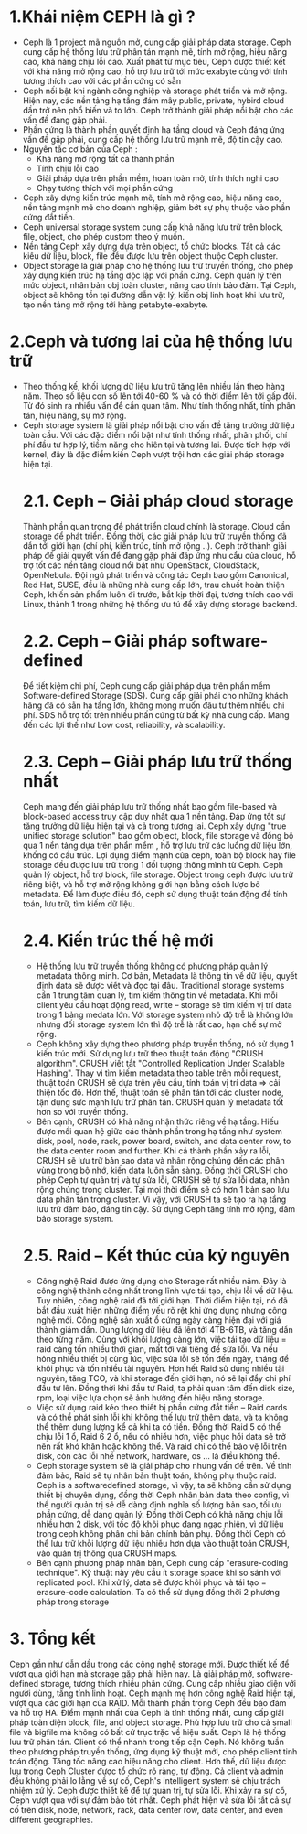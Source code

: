 # 1.Khái niệm CEPH là gì ?
- Ceph là 1 project mã nguồn mở, cung cấp giải pháp data storage. Ceph cung cấp hệ thống lưu trữ phân tán mạnh mẽ, tính mở rộng, hiệu năng cao, khả năng chịu lỗi cao. Xuất phát từ mục tiêu, Ceph được thiết kết với khả năng mở rộng cao, hỗ trợ lưu trữ tới mức exabyte cùng với tính tương thích cao với các phần cứng có sẵn
- Ceph nối bật khi ngành công nghiệp và storage phát triển và mở rộng. Hiện nay, các nền tảng hạ tầng đám mây public, private, hybird cloud dần trở nên phổ biến và to lớn. Ceph trở thành giải pháp nổi bật cho các vấn đề đang gặp phải.
- Phần cứng là thành phần quyết định hạ tầng cloud và Ceph đáng ứng vấn đề gặp phải, cung cấp hệ thống lưu trữ mạnh mẽ, độ tin cậy cao.
- Nguyên tắc cơ bản của Ceph :
  - Khả năng mở rộng tất cả thành phần
  - Tính chịu lỗi cao
  - Giải pháp dựa trên phần mềm, hoàn toàn mở, tính thích nghi cao
  - Chạy tương thích với mọi phần cứng
- Ceph xây dựng kiến trúc mạnh mẽ, tính mở rộng cao, hiệu năng cao, nền tảng mạnh mẽ cho doanh nghiệp, giảm bớt sự phụ thuộc vào phần cứng đắt tiền.
- Ceph universal storage system cung cấp khả năng lưu trữ trên block, file, object, cho phép custom theo ý muốn.
- Nền tảng Ceph xây dựng dựa trên object, tổ chức blocks. Tất cả các kiểu dữ liệu, block, file đều được lưu trên object thuộc Ceph cluster. 
- Object storage là giải pháp cho hệ thống lưu trữ truyền thống, cho phép xây dựng kiến trúc hạ tầng độc lập với phần cứng. Ceph quản lý trên mức object, nhân bản obj toàn cluster, nâng cao tính bảo đảm. Tại Ceph, object sẽ không tồn tại đường dẫn vật lý, kiến obj linh hoạt khi lưu trữ, tạo nền tảng mở rộng tới hàng petabyte-exabyte.
# 2.Ceph và tương lai của hệ thống lưu trữ
- Theo thống kế, khối lượng dữ liệu lưu trữ tăng lên nhiều lần theo hàng năm. Theo số liệu con số lên tới 40-60 % và có thời điểm lên tới gấp đôi. Từ đó sinh ra nhiều vấn đề cần quan tâm. Như tính thống nhất, tính phân tán, hiệu năng, sự mở rộng.
- Ceph storage system là giải pháp nổi bật cho vấn đề tăng trưởng dữ liệu toàn cầu. Với các đặc điểm nổi bật như tính thống nhất, phân phối, chí phí đầu tư hợp lý, tiềm năng cho hiên tại và tương lai. Được tích hợp với kernel, đây là đặc điểm kiến Ceph vượt trội hơn các giải pháp storage hiện tại.
    # 2.1. Ceph – Giải pháp cloud storage
    Thành phần quan trọng để phát triển cloud chính là storage. Cloud cần storage để phát triển. Đồng thời, các giải pháp lưu trữ truyền thống đã dần tới giới hạn (chí phí, kiến trúc, tính mở rộng ..). Ceph trở thành giải pháp để giải quyết vấn để đang gặp phải đáp ứng nhu cầu của cloud, hỗ trợ tốt các nền tảng cloud nổi bật như OpenStack, CloudStack, OpenNebula. Đội ngũ phát triển và công tác Ceph bao gồm Canonical, Red Hat, SUSE, đều là những nhà cung cấp lớn, trau chuốt hoàn thiện Ceph, khiến sản phẩm luôn đi trước, bắt kịp thời đại, tương thích cao với Linux, thành 1 trong những hệ thống ưu tú để xây dựng storage backend.
    # 2.2. Ceph – Giải pháp software-defined
    Để tiết kiệm chi phí, Ceph cung cấp giải pháp dựa trên phần mềm Software-defined Storage (SDS). Cung cấp giải phái cho những khách hãng đã có sẵn hạ tầng lớn, không mong muốn đâu tư thêm nhiều chi phí. SDS hỗ trợ tốt trên nhiều phấn cứng từ bất kỳ nhà cung cấp. Mang đến các lợi thế như Low cost, reliability, và scalability.
    # 2.3. Ceph – Giải pháp lưu trữ thống nhất
    Ceph mang đến giải pháp lưu trữ thống nhất bao gồm file-based và block-based access truy cập duy nhất qua 1 nền tảng. Đáp ứng tốt sự tăng trưởng dữ liệu hiện tại và cả trong tương lai. Ceph xây dựng "true unified storage solution" bao gồm object, block, file storage và đồng bộ qua 1 nền tảng dựa trên phần mềm , hỗ trợ lưu trữ các luồng dữ liệu lớn, khống có cấu trúc. Lợi dụng điểm mạnh của ceph, toàn bộ block hay file storage đều được lưu trữ trong 1 đối tượng thông mình từ Ceph.
    Ceph quản lý object, hỗ trợ block, file storage. Object trong ceph được lưu trữ riêng biệt, và hỗ trợ mở rộng không giới hạn bằng cách lược bỏ metadata. Để làm được điều đó, ceph sử dụng thuật toán động để tính toán, lưu trữ, tìm kiếm dữ liệu.
    # 2.4. Kiến trúc thế hệ mới
    - Hệ thống lưu trữ truyền thống không có phương pháp quản lý metadata thông minh. Cơ bản, Metadata là thông tin về dữ liệu, quyết định data sẽ được viết và đọc tại đâu. Traditional storage systems cần 1 trung tâm quan lý, tìm kiếm thông tin về metadata. Khi mỗi client yêu cầu hoạt động read, write – storage sẽ tìm kiếm vị trí data trong 1 bảng medata lớn. Với storage system nhỏ độ trễ là không lớn nhưng đối storage system lớn thì độ trễ là rất cao, hạn chế sự mở rộng.
    - Ceph không xây dựng theo phương pháp truyền thống, nó sử dụng 1 kiến trúc mới. Sử dụng lưu trữ theo thuật toán động "CRUSH algorithm". CRUSH viết tắt "Controlled Replication Under Scalable Hashing". Thay vì tìm kiếm metadata theo table trên mỗi request, thuật toán CRUSH sẽ dựa trên yêu cầu, tính toán vị trí data => cải thiện tốc độ. Hơn thế, thuật toán sẽ phân tán tới các cluster node, tận dụng sức mạnh lưu trữ phân tán. CRUSH quản lý metadata tốt hơn so với truyền thống.
    - Bên cạnh, CRUSH có khả năng nhận thức riêng về hạ tầng. Hiếu được mối quan hệ giữa các thành phần trong hạ tầng như system disk, pool, node, rack, power board, switch, and data center row, to the data center room and further. Khi cá thành phần xảy ra lỗi, CRUSH sẽ lưu trữ bản sao data và nhân rộng chúng đến các phân vùng trong bộ nhớ, kiến data luôn sẵn sàng. Đồng thời CRUSH cho phép Ceph tự quản trị và tự sửa lỗi, CRUSH sẽ tự sửa lỗi data, nhân rộng chúng trong cluster. Tại mọi thời điểm sẽ có hơn 1 bản sao lưu data phân tán trong cluster. Vì vậy, với CRUSH ta sẽ tạo ra hạ tầng lưu trữ đảm bảo, đáng tin cậy. Sử dụng Ceph tăng tính mở rộng, đảm bảo storage system.
    # 2.5. Raid – Kết thúc của kỷ nguyên
    - Công nghệ Raid được ứng dụng cho Storage rất nhiều năm. Đây là công nghệ thành công nhất trong lĩnh vực tái tạo, chịu lỗi về dữ liệu. Tuy nhiên, công nghệ raid đã tới giới hạn. Thời điểm hiện tại, nó đã bắt đầu xuất hiện những điểm yếu rõ rệt khi ứng dụng nhưng công nghệ mới. Công nghệ sản xuất ổ cứng ngày càng hiện đại với giá thành giảm dần. Dung lượng dữ liệu đã lên tới 4TB-6TB, và tăng dần theo từng năm. Cùng với khối lượng càng lớn, việc tái tạo dữ liệu = raid càng tốn nhiều thời gian, mất tới vài tiêng để sửa lỗi. Và nếu hỏng nhiều thiết bị cùng lúc, việc sửa lỗi sẽ tốn đến ngày, tháng để khôi phục và tốn nhiều tài nguyên. Hơn hết Raid sử dụng nhiều tài nguyên, tăng TCO, và khi storage đến giới hạn, nó sẽ lại đẩy chi phí đầu tư lên. Đồng thời khi đầu tư Raid, ta phải quan tâm đến disk size, rpm, loại việc lựa chọn sẽ ảnh hưởng đến hiệu năng storage.
   - Việc sử dụng raid kéo theo thiết bị phần cứng đắt tiền – Raid cards và có thể phát sinh lỗi khi không thế lưu trữ thêm data, và ta không thể thêm dung lượng kể cả khi ta có tiền. Đồng thời Raid 5 có thể chịu lỗi 1 ổ, Raid 6 2 ổ, nếu có nhiều hơn, việc phục hồi data sẽ trở nên rất khó khăn hoặc không thể. Và raid chỉ có thể bảo vệ lỗi trên disk, còn các lỗi nhề network, hardware, os … là điều không thể.
    - Ceph storage system sẽ là giải pháp cho nhưng vấn đề trên. Về tính đảm bảo, Raid sẽ tự nhân bản thuật toán, không phụ thuộc raid. Ceph is a softwaredefined storage, vì vậy, ta sẽ không cần sử dụng thiết bị chuyên dụng, đồng thời Ceph nhân bản data theo config, vì thế người quản trị sẽ dễ dàng định nghĩa số lượng bản sao, tối ưu phần cứng, dễ dang quản lý. Đồng thời Ceph có khả năng chịu lỗi nhiều hơn 2 disk, với tốc độ khôi phục đang ngạc nhiên, vì dữ liệu trong ceph không phân chi bản chính bản phụ. Đồng thời Ceph có thể lưu trữ khỗi lượng dữ liệu nhiều hơn dựa vào thuật toán CRUSH, vào quản trị thông qua CRUSH maps.
    - Bên cạnh phương pháp nhân bản, Ceph cung cấp "erasure-coding technique". Kỹ thuật này yêu cầu ít storage space khi so sánh với replicated pool. Khi xử lý, data sẽ được khôi phục và tái tạo = erasure-code calculation. Ta có thể sử dụng đồng thời 2 phương pháp trong storage
# 3. Tổng kết
   Ceph gần như dẫn dầu trong các công nghệ storage mới. Được thiết kế để vượt qua giới hạn mà storage gặp phải hiện nay. Là giải pháp mở, software-defined storage, tương thích nhiều phân cứng. Cung cấp nhiều giao diện với người dùng, tăng tính linh hoạt. Ceph mạnh mẹ hơn công nghệ Raid hiện tại, vượt qua các giới hạn của RAID. Mỗi thành phần trong Ceph đều bảo đảm và hỗ trợ HA. Điểm mạnh nhất của Ceph là tính thống nhất, cung cấp giải pháp toàn diện block, file, and object storage. Phù hợp lưu trữ cho cả small file và bigfile mà không có bất cứ trục trặc về hiệu suất. Ceph là hệ thống lưu trữ phân tán. Client có thể nhanh trong tiếp cận Ceph. Nó không tuần theo phương pháp truyền thống, ứng dụng kỹ thuật mới, cho phép client tinh toán động. Tăng tốc nâng cao hiệu năng cho client. Hơn thế, dữ liệu được lưu trong Ceph Cluster được tổ chức rõ ràng, tự động. Cả client và admin đều không phải lo lằng về sự cố, Ceph's intelligent system sẽ chịu trách nhiệm xứ lý. Ceph được thiết kế để tự quản trị, tự sửa lỗi. Khi xảy ra sự cố, Ceph vượt qua với sự đảm bảo tốt nhất. Ceph phát hiện và sửa lỗi tất cả sự cố trên disk, node, network, rack, data center row, data center, and even different geographies.

